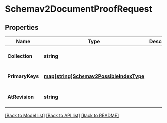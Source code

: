 # Schemav2DocumentProofRequest

## Properties
Name | Type | Description | Notes
------------ | ------------- | ------------- | -------------
**Collection** | **string** |  | [optional] [default to null]
**PrimaryKeys** | [**map[string]Schemav2PossibleIndexType**](schemav2PossibleIndexType.md) |  | [optional] [default to null]
**AtRevision** | **string** |  | [optional] [default to null]

[[Back to Model list]](../README.md#documentation-for-models) [[Back to API list]](../README.md#documentation-for-api-endpoints) [[Back to README]](../README.md)



